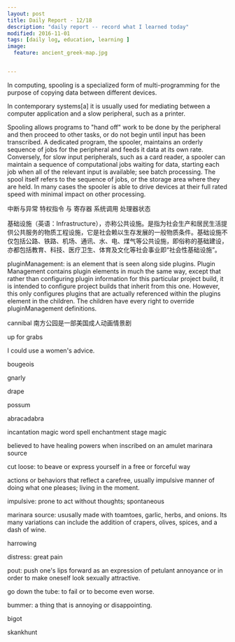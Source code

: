 ```yaml
---
layout: post
title: Daily Report - 12/18
description: "daily report -- record what I learned today"
modified: 2016-11-01
tags: [daily log, education, learning ]
image:
  feature: ancient_greek-map.jpg


---
```


In computing, spooling is a specialized form of multi-programming for the purpose of copying data between different devices.

In contemporary systems[a] it is usually used for mediating between a computer application and a slow peripheral, such as a printer.

Spooling allows programs to "hand off" work to be done by the peripheral and then proceed to other tasks, or do not begin until input has been transcribed. A dedicated program, the spooler, maintains an orderly sequence of jobs for the peripheral and feeds it data at its own rate. Conversely, for slow input peripherals, such as a card reader, a spooler can maintain a sequence of computational jobs waiting for data, starting each job when all of the relevant input is available; see batch processing. The spool itself refers to the sequence of jobs, or the storage area where they are held. In many cases the spooler is able to drive devices at their full rated speed with minimal impact on other processing.

中断与异常
特权指令 与 寄存器
系统调用
处理器状态


基础设施（英语：Infrastructure），亦称公共设施。是指为社会生产和居民生活提供公共服务的物质工程设施，它是社会赖以生存发展的一般物质条件。基础设施不仅包括公路、铁路、机场、通讯、水、电、煤气等公共设施，即俗称的基础建设，亦都包括教育、科技、医疗卫生、体育及文化等社会事业即“社会性基础设施”。

pluginManagement: is an element that is seen along side plugins. Plugin Management contains plugin elements in much the same way, except that rather than configuring plugin information for this particular project build, it is intended to configure project builds that inherit from this one. However, this only configures plugins that are actually referenced within the plugins element in the children. The children have every right to override pluginManagement definitions.

cannibal
南方公园是一部美国成人动画情景剧

up for grabs

I could use a women's advice.

bougeois	

gnarly

drape

possum

abracadabra

incantation magic word spell enchantment stage magic

believed to have healing powers when inscribed on an amulet
marinara source

cut loose: to beave or express yourself in a free or forceful way

actions or behaviors that reflect a carefree, usually impulsive manner of doing what one pleases; living in the moment.

impulsive: prone to act without thoughts; spontaneous

marinara source: ususally made with toamtoes, garlic, herbs, and onions. Its many variations can include the addition of crapers, olives, spices, and a dash of wine.

harrowing 

distress: great pain

pout: push one's lips forward as an expression of petulant annoyance or in order to make oneself look sexually attractive.

go down the tube: to fail or to become even worse.

bummer: a thing that is annoying or disappointing.

bigot

skankhunt

